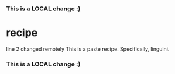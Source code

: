 ### This is a LOCAL change :)
# recipe
line 2 changed remotely
This is a paste recipe.
Specifically, linguini.
### This is a LOCAL change :)